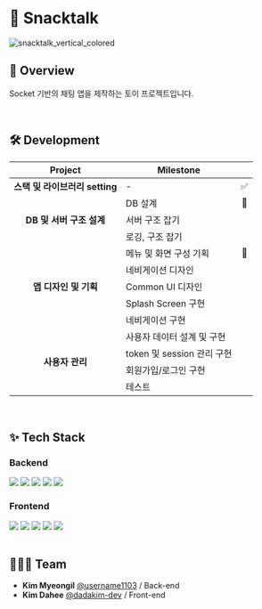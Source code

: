 # 🍿 Snacktalk
![snacktalk_vertical_colored](https://user-images.githubusercontent.com/49140707/173799648-e9c1b232-29b9-4609-95c4-e7612476ac30.png)

## 👀 Overview
Socket 기반의 채팅 앱을 제작하는 토이 프로젝트입니다.

<br/>

## 🛠 Development
<table>
  <thead>
    <tr>
      <th align="center">Project</th>
      <th>Milestone</th>
      <th align="center"></th>
    </tr>
  </thead>
  <tbody>
    <tr>
      <td align="center"><strong>스택 및 라이브러리 setting</strong></td>
      <td>-</td>
      <td align="center">✅</td>
    </tr>
    <tr>
      <td align="center" rowspan="3"><strong>DB 및 서버 구조 설계</strong></td>
      <td>DB 설계</td>
      <td align="center">👀</td>
    </tr>
    <tr>
      <td>서버 구조 잡기</td>
      <td align="center"></td>
    </tr>
    <tr>
      <td>로깅, 구조 잡기</td>
      <td align="center"></td>
    </tr>
    <tr>
      <td align="center" rowspan="5"><strong>앱 디자인 및 기획</strong></td>
      <td>메뉴 및 화면 구성 기획</td>
      <td align="center">👀</td>
    </tr>
    <tr>
      <td>네비게이션 디자인</td>
      <td align="center"></td>
    </tr>
    <tr>
      <td>Common UI 디자인</td>
      <td align="center"></td>
    </tr>
    <tr>
      <td>Splash Screen 구현</td>
      <td align="center"></td>
    </tr>
    <tr>
      <td>네비게이션 구현</td>
      <td align="center"></td>
    </tr>
    <tr>
      <td align="center" rowspan="4"><strong>사용자 관리</strong></td>
      <td>사용자 데이터 설계 및 구현</td>
      <td align="center"></td>
    </tr>
    <tr>
      <td>token 및 session 관리 구현</td>
      <td align="center"></td>
    </tr>
    <tr>
      <td>회원가입/로그인 구현</td>
      <td align="center"></td>
    </tr>
    <tr>
      <td>테스트</td>
      <td align="center"></td>
    </tr>
  </tbody>
</table>
<br/>

## ✨ Tech Stack
### Backend
<div>
  <img src="https://img.shields.io/badge/TypeScript-3178C6?style=for-the-badge&logo=TypeScript&logoColor=white"/>
  <img src="https://img.shields.io/badge/NestJS-E0234E?style=for-the-badge&logo=NestJS"/>
  <img src="https://img.shields.io/badge/Typeform-262627?style=for-the-badge&logo=Typeform"/>
  <img src="https://img.shields.io/badge/Jest-C21325?style=for-the-badge&logo=Jest"/>
  <img src="https://img.shields.io/badge/Swagger-85EA2D?style=for-the-badge&logo=Swagger&logoColor=black"/>
</div>
  
### Frontend
<div>
  <img src="https://img.shields.io/badge/TypeScript-3178C6?style=for-the-badge&logo=TypeScript&logoColor=white"/>
  <img src="https://img.shields.io/badge/ReactNative-282c34?style=for-the-badge&logo=React&logoColor=61DAFB"/>
  <img src="https://img.shields.io/badge/styled-components-DB7093?style=for-the-badge&logo=styled-components"/>
  <img src="https://img.shields.io/badge/Jest-C21325?style=for-the-badge&logo=Jest"/>
  <img src="https://img.shields.io/badge/Expo-000020?style=for-the-badge&logo=Expo"/>
</div>

<br/>

## 🏄🏻‍♀️ Team
- **Kim Myeongil** [@username1103](https://github.com/username1103) / Back-end
- **Kim Dahee** [@dadakim-dev](https://github.com/dadakim-dev) / Front-end
